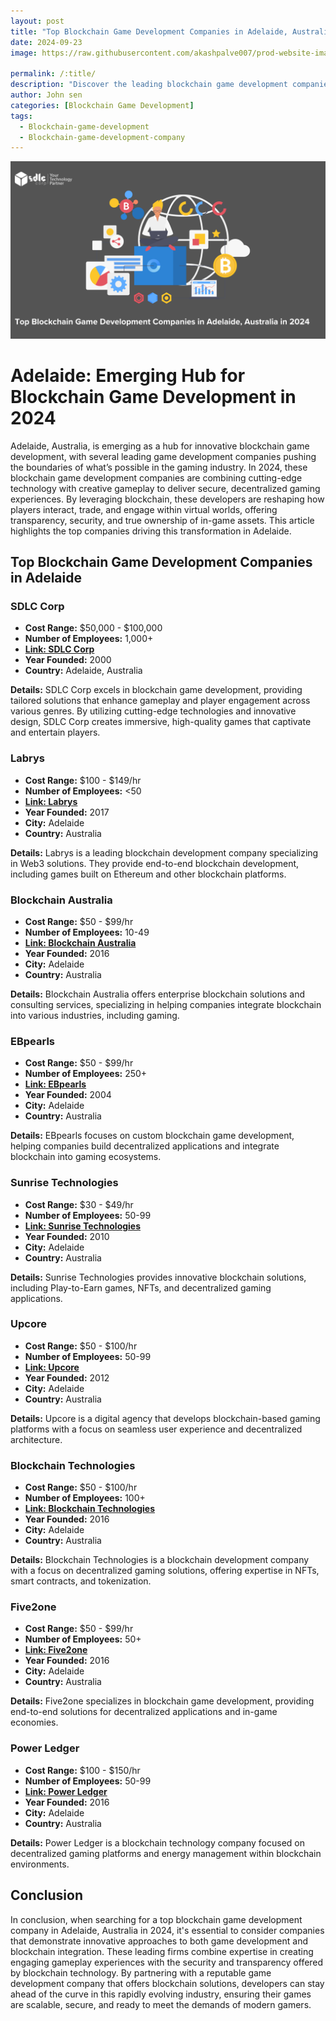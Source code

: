 ```yaml
---
layout: post
title: "Top Blockchain Game Development Companies in Adelaide, Australia in 2024"
date: 2024-09-23
image: https://raw.githubusercontent.com/akashpalve007/prod-website-images/b8d619bc45bc2833f0859f92515cced9da43e6b3/Top%20Blockchain%20Game%20Development%20Companies%20in%20Adelaide%2C%20Australia%20in%202024.png?raw=true

permalink: /:title/
description: "Discover the leading blockchain game development companies in Adelaide, Australia, shaping the future of gaming in 2024."
author: John sen
categories: [Blockchain Game Development]
tags:
  - Blockchain-game-development
  - Blockchain-game-development-company
---
```

![Blockchain game development](https://raw.githubusercontent.com/akashpalve007/prod-website-images/b8d619bc45bc2833f0859f92515cced9da43e6b3/Top%20Blockchain%20Game%20Development%20Companies%20in%20Adelaide%2C%20Australia%20in%202024.png?raw=true)


# Adelaide: Emerging Hub for Blockchain Game Development in 2024

Adelaide, Australia, is emerging as a hub for innovative blockchain game development, with several leading game development companies pushing the boundaries of what’s possible in the gaming industry. In 2024, these blockchain game development companies are combining cutting-edge technology with creative gameplay to deliver secure, decentralized gaming experiences. By leveraging blockchain, these developers are reshaping how players interact, trade, and engage within virtual worlds, offering transparency, security, and true ownership of in-game assets. This article highlights the top companies driving this transformation in Adelaide.

## Top Blockchain Game Development Companies in Adelaide

### SDLC Corp

- **Cost Range:** $50,000 - $100,000  
- **Number of Employees:** 1,000+  
- **[Link: SDLC Corp](#)**
- **Year Founded:** 2000  
- **Country:** Adelaide, Australia  

**Details:** SDLC Corp excels in blockchain game development, providing tailored solutions that enhance gameplay and player engagement across various genres. By utilizing cutting-edge technologies and innovative design, SDLC Corp creates immersive, high-quality games that captivate and entertain players.

### Labrys

- **Cost Range:** $100 - $149/hr  
- **Number of Employees:** <50  
- **[Link: Labrys](#)**
- **Year Founded:** 2017  
- **City:** Adelaide  
- **Country:** Australia  

**Details:** Labrys is a leading blockchain development company specializing in Web3 solutions. They provide end-to-end blockchain development, including games built on Ethereum and other blockchain platforms.

### Blockchain Australia

- **Cost Range:** $50 - $99/hr  
- **Number of Employees:** 10-49  
- **[Link: Blockchain Australia](#)**
- **Year Founded:** 2016  
- **City:** Adelaide  
- **Country:** Australia  

**Details:** Blockchain Australia offers enterprise blockchain solutions and consulting services, specializing in helping companies integrate blockchain into various industries, including gaming.

### EBpearls

- **Cost Range:** $50 - $99/hr  
- **Number of Employees:** 250+  
- **[Link: EBpearls](#)**
- **Year Founded:** 2004  
- **City:** Adelaide  
- **Country:** Australia  

**Details:** EBpearls focuses on custom blockchain game development, helping companies build decentralized applications and integrate blockchain into gaming ecosystems.

### Sunrise Technologies

- **Cost Range:** $30 - $49/hr  
- **Number of Employees:** 50-99  
- **[Link: Sunrise Technologies](#)**
- **Year Founded:** 2010  
- **City:** Adelaide  
- **Country:** Australia  

**Details:** Sunrise Technologies provides innovative blockchain solutions, including Play-to-Earn games, NFTs, and decentralized gaming applications.

### Upcore

- **Cost Range:** $50 - $100/hr  
- **Number of Employees:** 50-99  
- **[Link: Upcore](#)**
- **Year Founded:** 2012  
- **City:** Adelaide  
- **Country:** Australia  

**Details:** Upcore is a digital agency that develops blockchain-based gaming platforms with a focus on seamless user experience and decentralized architecture.

### Blockchain Technologies

- **Cost Range:** $50 - $100/hr  
- **Number of Employees:** 100+  
- **[Link: Blockchain Technologies](#)**
- **Year Founded:** 2016  
- **City:** Adelaide  
- **Country:** Australia  

**Details:** Blockchain Technologies is a blockchain development company with a focus on decentralized gaming solutions, offering expertise in NFTs, smart contracts, and tokenization.

### Five2one

- **Cost Range:** $50 - $99/hr  
- **Number of Employees:** 50+  
- **[Link: Five2one](#)**
- **Year Founded:** 2016  
- **City:** Adelaide  
- **Country:** Australia  

**Details:** Five2one specializes in blockchain game development, providing end-to-end solutions for decentralized applications and in-game economies.

### Power Ledger

- **Cost Range:** $100 - $150/hr  
- **Number of Employees:** 50-99  
- **[Link: Power Ledger](#)**
- **Year Founded:** 2016  
- **City:** Adelaide  
- **Country:** Australia  

**Details:** Power Ledger is a blockchain technology company focused on decentralized gaming platforms and energy management within blockchain environments.

## Conclusion

In conclusion, when searching for a top blockchain game development company in Adelaide, Australia in 2024, it's essential to consider companies that demonstrate innovative approaches to both game development and blockchain integration. These leading firms combine expertise in creating engaging gameplay experiences with the security and transparency offered by blockchain technology. By partnering with a reputable game development company that offers blockchain solutions, developers can stay ahead of the curve in this rapidly evolving industry, ensuring their games are scalable, secure, and ready to meet the demands of modern gamers.

